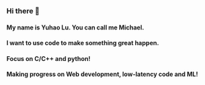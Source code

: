 ### Hi there 👋
#### My name is Yuhao Lu. You can call me Michael.
#### I want to use code to make something great happen. 
#### Focus on C/C++ and python!
#### Making progress on Web development, low-latency code and ML!
<!--
**327840386/327840386** is a ✨ _special_ ✨ repository because its `README.md` (this file) appears on your GitHub profile.

Here are some ideas to get you started:

- 🔭 I’m currently working on ...
- 🌱 I’m currently learning ...
- 👯 I’m looking to collaborate on ...
- 🤔 I’m looking for help with ...
- 💬 Ask me about ...
- 📫 How to reach me: ...
- 😄 Pronouns: ...
- ⚡ Fun fact: ...
-->
